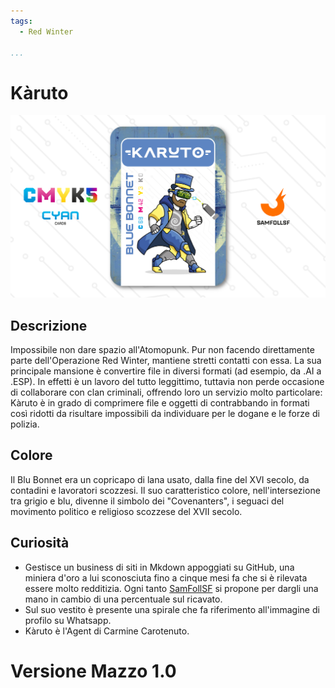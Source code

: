 ```yaml
---
tags:
  - Red Winter

...
```


# Kàruto

![karuto](../eg/C/karuto.jpg)

## Descrizione

Impossibile non dare spazio all'Atomopunk. Pur non facendo direttamente parte dell'Operazione Red Winter, mantiene stretti contatti con essa. La sua principale mansione è convertire file in diversi formati (ad esempio, da .AI a .ESP). In effetti è un lavoro del tutto leggittimo, tuttavia non perde occasione di collaborare con clan criminali, offrendo loro un servizio molto particolare: Kàruto è in grado di comprimere file e oggetti di contrabbando in formati così ridotti da risultare impossibili da individuare per le dogane e le forze di polizia.

## Colore

Il Blu Bonnet era un copricapo di lana usato, dalla fine del XVI secolo, da contadini e lavoratori scozzesi. Il suo caratteristico colore, nell'intersezione tra grigio e blu, divenne il simbolo dei "Covenanters", i seguaci del movimento politico e religioso scozzese del XVII secolo.

## Curiosità

- Gestisce un business di siti in Mkdown appoggiati su GitHub, una miniera d'oro a lui sconosciuta fino a cinque mesi fa che si è rilevata essere molto redditizia. Ogni tanto [SamFollSF](../Remix/samfollsf.md) si propone per dargli una mano in cambio di una percentuale sul ricavato.
- Sul suo vestito è presente una spirale che fa riferimento all'immagine di profilo su Whatsapp.
- Kàruto è l'Agent di Carmine Carotenuto.

# Versione Mazzo 1.0